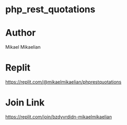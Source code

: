 # php_rest_quotations

# Author
Mikael Mikaelian

# Replit
https://replit.com/@mikaelmikaelian/phprestquotations

# Join Link
https://replit.com/join/bzdyvrdidn-mikaelmikaelian
